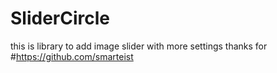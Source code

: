 # SliderCircle
this is library to add image slider 
with more settings 
thanks for #https://github.com/smarteist
